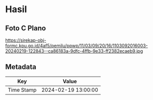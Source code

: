 # Hasil

## Foto C Plano

https://sirekap-obj-formc.kpu.go.id/4af5/pemilu/ppwp/11/03/09/20/16/1103092016003-20240219-122843--ca86183a-9dfc-4ffb-9e33-ff2382ecaeb9.jpg


## Metadata

| Key        | Value               |
| ---------- | ------------------- |
| Time Stamp | 2024-02-19 13:00:00 |



